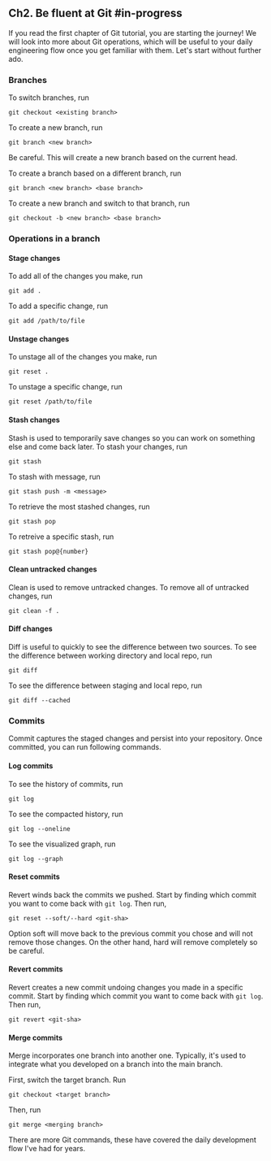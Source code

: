 ## Ch2. Be fluent at Git #in-progress 
If you read the first chapter of Git tutorial, you are starting the journey! We will look into more about Git operations, which will be useful to your daily engineering flow once you get familiar with them. Let's start without further ado. 

### Branches
To switch branches, run 
```
git checkout <existing branch>
```
To create a new branch, run
```
git branch <new branch>
```
Be careful. This will create a new branch based on the current head. 

To create a branch based on a different branch, run 
```
git branch <new branch> <base branch>
```

To create a new branch and switch to that branch, run 
```
git checkout -b <new branch> <base branch>
```

### Operations in a branch
#### Stage changes 
To add all of the changes you make, run
```
git add .
```

To add a specific change, run
```
git add /path/to/file
```

#### Unstage changes 
To unstage all of the changes you make, run
```
git reset .
```

To unstage a specific change, run 
```
git reset /path/to/file
```

#### Stash changes 
Stash is used to temporarily save changes so you can work on something else and come back later.
To stash your changes, run 
```
git stash
```

To stash with message, run 
```
git stash push -m <message>
```

To retrieve the most stashed changes, run 
```
git stash pop
```

To retreive a specific stash, run
```
git stash pop@{number}
```

#### Clean untracked changes
Clean is used to remove untracked changes. To remove all of untracked changes, run 
```
git clean -f . 
```

#### Diff changes 
Diff is useful to quickly to see the difference between two sources. 
To see the difference between working directory and local repo, run
```
git diff 
```

To see the difference between staging and local repo, run
```
git diff --cached
```

### Commits
Commit captures the staged changes and persist into your repository. Once committed, you can run following commands.

#### Log commits
To see the history of commits, run
```
git log
```

To see the compacted history, run
```
git log --oneline
```

To see the visualized graph, run
```
git log --graph
```

#### Reset commits
Revert winds back the commits we pushed. 
Start by finding which commit you want to come back with `git log`. Then run, 
```
git reset --soft/--hard <git-sha>
```

Option soft will move back to the previous commit you chose and will not remove those changes. On the other hand, hard will remove completely so be careful.

#### Revert commits
Revert creates a new commit undoing changes you made in a specific commit. 
Start by finding which commit you want to come back with `git log`. Then run, 
```
git revert <git-sha>
```

#### Merge commits
Merge incorporates one branch into another one. Typically, it's used to integrate what you developed on a branch into the main branch. 

First, switch the target branch. Run
```
git checkout <target branch>
```

Then, run 
```
git merge <merging branch>
```

There are more Git commands, these have covered the daily development flow I've had for years. 






